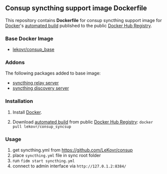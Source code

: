 ## Consup syncthing support image Dockerfile

This repository contains **Dockerfile** for consup syncthing support image
for [Docker](https://www.docker.com/)'s [automated build](https://registry.hub.docker.com/u/lekovr/consup_syncsup/) 
published to the public [Docker Hub Registry](https://registry.hub.docker.com/).


### Base Docker Image

* [lekovr/consup_base](https://registry.hub.docker.com/u/lekovr/consup_base/)

### Addons

The following packages added to base image:

* [syncthing relay server](https://github.com/syncthing/relaysrv/)
* [syncthing discovery server](https://github.com/syncthing/discosrv/)

### Installation

1. Install [Docker](https://www.docker.com/).

2. Download [automated build](https://registry.hub.docker.com/u/lekovr/consup_syncsup/) from public
 [Docker Hub Registry](https://registry.hub.docker.com/): `docker pull lekovr/consup_syncsup`

### Usage

1. get syncthing.yml from https://github.com/LeKovr/consup
2. place `syncthing.yml` file in sync root folder
3. run `fidm start syncthing.yml`
4. connect to admin interface via `http://127.0.1.2:8384/`

